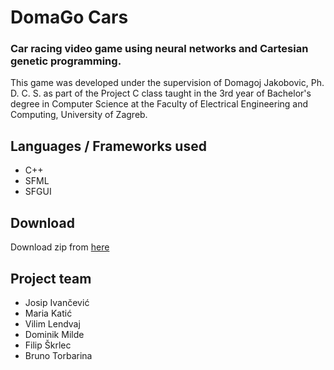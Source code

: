 # DomaGo Cars

### Car racing video game using neural networks and Cartesian genetic programming.

This game was developed under the supervision of Domagoj Jakobovic, Ph. D. C. S. as part of the Project C class taught in the 3rd year of Bachelor's degree in Computer Science at the Faculty of Electrical Engineering and Computing, University of Zagreb.

## Languages / Frameworks used

- C++
- SFML
- SFGUI

## Download

Download zip from [here](https://drive.google.com/uc?export=download&id=17wnsCQyNJLtotBUwFF4cRcfDfWHC91c7) 

## Project team

- Josip Ivančević
- Maria Katić
- Vilim Lendvaj
- Dominik Milde
- Filip Škrlec
- Bruno Torbarina
